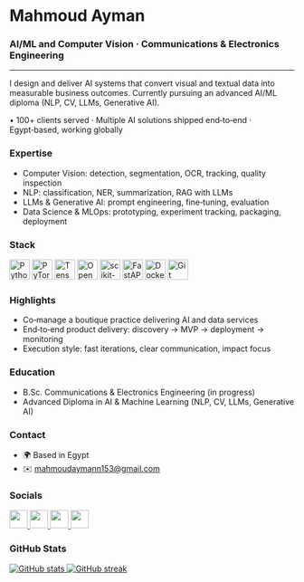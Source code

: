 # Mahmoud Ayman
### AI/ML and Computer Vision · Communications & Electronics Engineering
-------------------------------------------------

I design and deliver AI systems that convert visual and textual data into measurable business outcomes. Currently pursuing an advanced AI/ML diploma (NLP, CV, LLMs, Generative AI).

• 100+ clients served · Multiple AI solutions shipped end‑to‑end · Egypt‑based, working globally

### Expertise
- Computer Vision: detection, segmentation, OCR, tracking, quality inspection
- NLP: classification, NER, summarization, RAG with LLMs
- LLMs & Generative AI: prompt engineering, fine‑tuning, evaluation
- Data Science & MLOps: prototyping, experiment tracking, packaging, deployment

### Stack
<p align="left">
  <a href="https://www.python.org/" target="_blank" rel="noreferrer"><img src="https://raw.githubusercontent.com/danielcranney/readme-generator/main/public/icons/skills/python-colored.svg" width="36" height="36" alt="Python" /></a>
  <a href="https://pytorch.org/" target="_blank" rel="noreferrer"><img src="https://raw.githubusercontent.com/danielcranney/readme-generator/main/public/icons/skills/pytorch-colored.svg" width="36" height="36" alt="PyTorch" /></a>
  <a href="https://www.tensorflow.org/" target="_blank" rel="noreferrer"><img src="https://raw.githubusercontent.com/danielcranney/readme-generator/main/public/icons/skills/tensorflow-colored.svg" width="36" height="36" alt="TensorFlow" /></a>
  <a href="https://opencv.org/" target="_blank" rel="noreferrer"><img src="https://raw.githubusercontent.com/danielcranney/readme-generator/main/public/icons/skills/opencv-colored.svg" width="36" height="36" alt="OpenCV" /></a>
  <a href="https://scikit-learn.org/" target="_blank" rel="noreferrer"><img src="https://raw.githubusercontent.com/danielcranney/readme-generator/main/public/icons/skills/scikit-learn-colored.svg" width="36" height="36" alt="scikit-learn" /></a>
  <a href="https://fastapi.tiangolo.com/" target="_blank" rel="noreferrer"><img src="https://raw.githubusercontent.com/danielcranney/readme-generator/main/public/icons/skills/fastapi-colored.svg" width="36" height="36" alt="FastAPI" /></a>
  <a href="https://www.docker.com/" target="_blank" rel="noreferrer"><img src="https://raw.githubusercontent.com/danielcranney/readme-generator/main/public/icons/skills/docker-colored.svg" width="36" height="36" alt="Docker" /></a>
  <a href="https://git-scm.com/" target="_blank" rel="noreferrer"><img src="https://raw.githubusercontent.com/danielcranney/readme-generator/main/public/icons/skills/git-colored.svg" width="36" height="36" alt="Git" /></a>
</p>

### Highlights
- Co‑manage a boutique practice delivering AI and data services
- End‑to‑end product delivery: discovery → MVP → deployment → monitoring
- Execution style: fast iterations, clear communication, impact focus

### Education
- B.Sc. Communications & Electronics Engineering (in progress)
- Advanced Diploma in AI & Machine Learning (NLP, CV, LLMs, Generative AI)

### Contact
- 🌍 Based in Egypt
- ✉️ [mahmoudaymann153@gmail.com](mailto:mahmoudaymann153@gmail.com)

### Socials
<p align="left">
  <a href="https://www.github.com/mahmoud-aymann" target="_blank" rel="noreferrer">
    <img src="https://raw.githubusercontent.com/danielcranney/readme-generator/main/public/icons/socials/github.svg" width="32" height="32" />
  </a>
  <a href="https://mahmoudayman.hashnode.dev" target="_blank" rel="noreferrer">
    <img src="https://raw.githubusercontent.com/danielcranney/readme-generator/main/public/icons/socials/hashnode.svg" width="32" height="32" />
  </a>
  <a href="https://www.linkedin.com/in/mahmoud-aymann/" target="_blank" rel="noreferrer">
    <img src="https://raw.githubusercontent.com/danielcranney/readme-generator/main/public/icons/socials/linkedin.svg" width="32" height="32" />
  </a>
  <a href="http://www.medium.com/@mahmoudayman1" target="_blank" rel="noreferrer">
    <img src="https://raw.githubusercontent.com/danielcranney/readme-generator/main/public/icons/socials/medium.svg" width="32" height="32" />
  </a>
</p>

### GitHub Stats
<a href="http://www.github.com/mahmoud-aymann">
  <img src="https://github-readme-stats.vercel.app/api?username=mahmoud-aymann&show_icons=true&title_color=0891b2&text_color=ffffff&icon_color=0891b2&bg_color=1c1917&hide_border=true" alt="GitHub stats" />
</a>

<a href="http://www.github.com/mahmoud-aymann">
  <img src="https://github-readme-streak-stats.herokuapp.com/?user=mahmoud-aymann&stroke=ffffff&background=1c1917&ring=0891b2&fire=0891b2&currStreakNum=ffffff&currStreakLabel=0891b2&sideNums=ffffff&sideLabels=ffffff&dates=ffffff&hide_border=true" alt="GitHub streak" />
</a>

